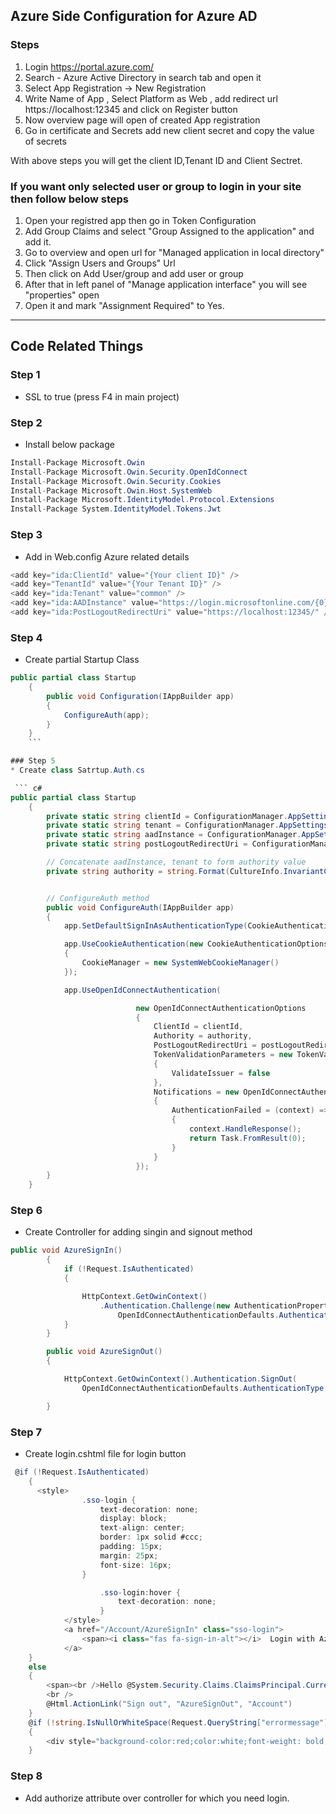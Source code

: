 
## Azure Side Configuration for Azure AD

### Steps 
1. Login https://portal.azure.com/
2. Search - Azure Active Directory in search tab and open it
3. Select App Registration -> New Registration
4. Write Name of App , Select Platform as Web , add redirect url https://localhost:12345 and click on Register button
5. Now overview page will open of created App registration
6. Go in certificate and Secrets add new client secret and copy the value of secrets 

With above steps you will get the client ID,Tenant ID and Client Sectret.


### If you want only selected user or group to login in your site then follow below steps

1. Open your registred app then go in Token Configuration
2. Add Group Claims and select "Group Assigned to the application" and add it.
3. Go to overview and open url for "Managed application in local directory"
4. Click "Assign Users and Groups" Url
5. Then click on Add User/group and add user or group
6. After that in left panel of "Manage application interface" you will see "properties" open
7. Open it and mark "Assignment Required" to Yes.

-------------------------------------------------------------------------------

## Code Related Things

### Step 1
* SSL to true (press F4 in main project)

### Step 2
* Install below package
```C#
Install-Package Microsoft.Owin
Install-Package Microsoft.Owin.Security.OpenIdConnect
Install-Package Microsoft.Owin.Security.Cookies
Install-Package Microsoft.Owin.Host.SystemWeb
Install-Package Microsoft.IdentityModel.Protocol.Extensions
Install-Package System.IdentityModel.Tokens.Jwt
```


### Step 3
* Add in Web.config Azure related details

```C#
<add key="ida:ClientId" value="{Your client ID}" />
<add key="TenantId" value="{Your Tenant ID}" />
<add key="ida:Tenant" value="common" />
<add key="ida:AADInstance" value="https://login.microsoftonline.com/{0}" />
<add key="ida:PostLogoutRedirectUri" value="https://localhost:12345/" />
```

### Step 4
* Create partial Startup Class 

```c#
public partial class Startup 
    { 
        public void Configuration(IAppBuilder app)
        {
            ConfigureAuth(app);
        }
    }
    ```

### Step 5
* Create class Satrtup.Auth.cs

 ``` c#
public partial class Startup
    {        
        private static string clientId = ConfigurationManager.AppSettings["ida:ClientId"];
        private static string tenant = ConfigurationManager.AppSettings["ida:Tenant"];
        private static string aadInstance = ConfigurationManager.AppSettings["ida:AADInstance"];
        private static string postLogoutRedirectUri = ConfigurationManager.AppSettings["ida:PostLogoutRedirectUri"];

        // Concatenate aadInstance, tenant to form authority value       
        private string authority = string.Format(CultureInfo.InvariantCulture, aadInstance, tenant);


        // ConfigureAuth method  
        public void ConfigureAuth(IAppBuilder app)
        {
            app.SetDefaultSignInAsAuthenticationType(CookieAuthenticationDefaults.AuthenticationType);

            app.UseCookieAuthentication(new CookieAuthenticationOptions
            {
                CookieManager = new SystemWebCookieManager()
            });

            app.UseOpenIdConnectAuthentication(

                            new OpenIdConnectAuthenticationOptions
                            {
                                ClientId = clientId,
                                Authority = authority,
                                PostLogoutRedirectUri = postLogoutRedirectUri,
                                TokenValidationParameters = new TokenValidationParameters
                                {                                    
                                    ValidateIssuer = false
                                },
                                Notifications = new OpenIdConnectAuthenticationNotifications
                                {
                                    AuthenticationFailed = (context) =>
                                    {
                                        context.HandleResponse();                                        context.OwinContext.Response.Redirect("/Home/Index");
                                        return Task.FromResult(0);
                                    }
                                }
                            });
        }  
    }

```


### Step 6 
* Create Controller for adding singin and signout method

``` c#
public void AzureSignIn()
        {
            if (!Request.IsAuthenticated)
            {

                HttpContext.GetOwinContext()
                    .Authentication.Challenge(new AuthenticationProperties { RedirectUri = "/" },
                        OpenIdConnectAuthenticationDefaults.AuthenticationType);
            }
        }

        public void AzureSignOut()
        {

            HttpContext.GetOwinContext().Authentication.SignOut(
                OpenIdConnectAuthenticationDefaults.AuthenticationType, CookieAuthenticationDefaults.AuthenticationType);

        }
```

### Step 7 
* Create login.cshtml file for login button

```C#
 @if (!Request.IsAuthenticated)
    {
      <style>
                .sso-login {
                    text-decoration: none;
                    display: block;
                    text-align: center;
                    border: 1px solid #ccc;
                    padding: 15px;
                    margin: 25px;
                    font-size: 16px;
                }

                    .sso-login:hover {
                        text-decoration: none;
                    }
            </style>
            <a href="/Account/AzureSignIn" class="sso-login">
                <span><i class="fas fa-sign-in-alt"></i>  Login with Azure</span>
            </a>
    }
    else
    {
        <span><br />Hello @System.Security.Claims.ClaimsPrincipal.Current.FindFirst("name").Value;</span>
        <br />
        @Html.ActionLink("Sign out", "AzureSignOut", "Account")
    }
    @if (!string.IsNullOrWhiteSpace(Request.QueryString["errormessage"]))
    {
        <div style="background-color:red;color:white;font-weight: bold;">Error: @Request.QueryString["errormessage"]</div>
    }
```

### Step 8
* Add authorize attribute over controller for which you need login.

